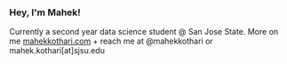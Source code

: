 ### Hey, I'm Mahek! 

Currently a second year data science student @ San Jose State.
More on me [mahekkothari.com](https://www.mahekkothari.com) + reach me at @mahekkothari or mahek.kothari[at]sjsu.edu
